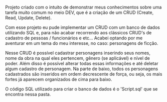 Projeto criado com o intuito de demonstrar meus conhecimentos sobre uma tarefa muito comum no meio DEV, que é a criação de um CRUD (Create, Read, Update, Delete).

Com esse projeto eu pude implementar um CRUD com um banco de dados utilizando SQL e, para não acabar recorrendo aos clássicos CRUD's de cadastro de pessoas / funcionários e etc...
Acabei optando por me aventurar em um tema do meu interesse, no caso: personagens de ficção.

Nesse CRUD é possível cadastrar personagens inserindo seus nomes, nome da obra na qual eles pertencem, gênero (se aplicável) e nível de poder. Além disso é possível alterar todas essas informações
e até deletar algum cadastro de personagem. Na parte de baixo, todos os personagens cadastrados são inseridos em ordem decrescente de força, ou seja, os mais fortes já aparecem organizados de cima para baixo.

O código SQL utilizado para criar o banco de dados é o 'Script.sql' que se encontra nessa pasta.
